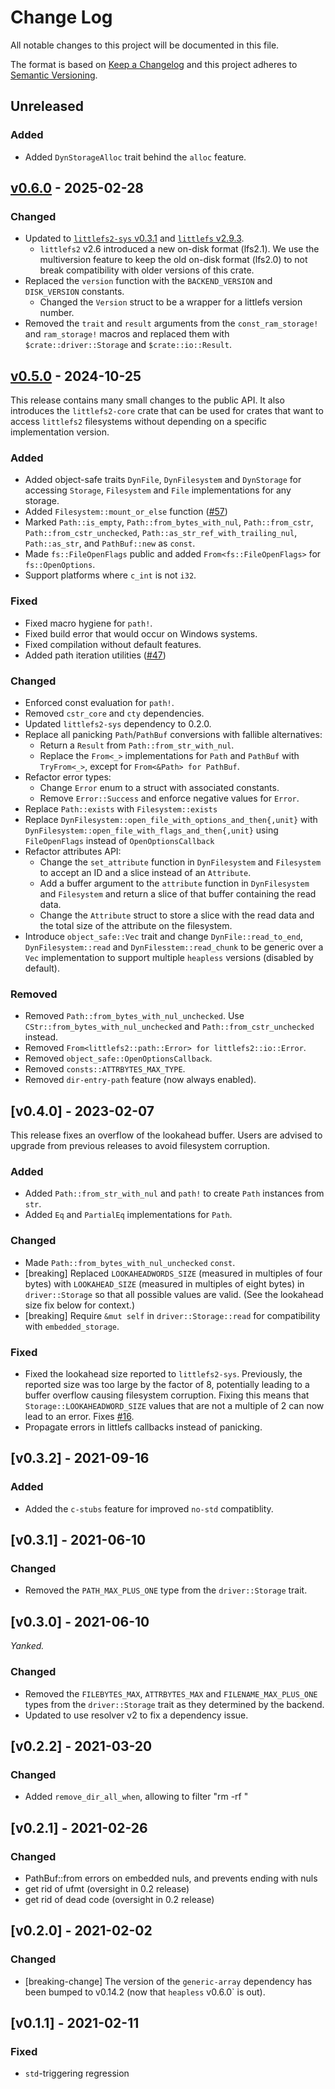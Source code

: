 # Change Log

All notable changes to this project will be documented in this file.

The format is based on [Keep a Changelog](http://keepachangelog.com/)
and this project adheres to [Semantic Versioning](http://semver.org/).

## Unreleased

### Added

- Added `DynStorageAlloc` trait behind the `alloc` feature.

## [v0.6.0](https://github.com/trussed-dev/littlefs2/releases/tag/0.6.0) - 2025-02-28

### Changed

- Updated to [`littlefs2-sys` v0.3.1](https://github.com/trussed-dev/littlefs2-sys/releases/tag/0.3.1) and [`littlefs` v2.9.3](https://github.com/littlefs-project/littlefs/releases/tag/v2.9.3).
  - `littlefs2` v2.6 introduced a new on-disk format (lfs2.1).
    We use the multiversion feature to keep the old on-disk format (lfs2.0) to not break compatibility with older versions of this crate.
- Replaced the `version` function with the `BACKEND_VERSION` and `DISK_VERSION` constants.
  - Changed the `Version` struct to be a wrapper for a littlefs version number.
- Removed the `trait` and `result` arguments from the `const_ram_storage!` and `ram_storage!` macros and replaced them with `$crate::driver::Storage` and `$crate::io::Result`.

## [v0.5.0](https://github.com/trussed-dev/littlefs2/releases/tag/0.5.0) - 2024-10-25

This release contains many small changes to the public API.  It also introduces the
`littlefs2-core` crate that can be used for crates that want to access `littlefs2`
filesystems without depending on a specific implementation version.

### Added
- Added object-safe traits `DynFile`, `DynFilesystem` and `DynStorage` for
  accessing `Storage`, `Filesystem` and `File` implementations for any storage.
- Added `Filesystem::mount_or_else` function ([#57][])
- Marked `Path::is_empty`, `Path::from_bytes_with_nul`, `Path::from_cstr`, `Path::from_cstr_unchecked`, `Path::as_str_ref_with_trailing_nul`, `Path::as_str`, and `PathBuf::new` as `const`.
- Made `fs::FileOpenFlags` public and added `From<fs::FileOpenFlags>` for `fs::OpenOptions`.
- Support platforms where `c_int` is not `i32`.

### Fixed

- Fixed macro hygiene for `path!`.
- Fixed build error that would occur on Windows systems.
- Fixed compilation without default features.
- Added path iteration utilities ([#47][])

### Changed

- Enforced const evaluation for `path!`.
- Removed `cstr_core` and `cty` dependencies.
- Updated `littlefs2-sys` dependency to 0.2.0.
- Replace all panicking `Path`/`PathBuf` conversions with fallible alternatives:
  - Return a `Result` from `Path::from_str_with_nul`.
  - Replace the `From<_>` implementations for `Path` and `PathBuf` with `TryFrom<_>`, except for `From<&Path> for PathBuf`.
- Refactor error types:
  - Change `Error` enum to a struct with associated constants.
  - Remove `Error::Success` and enforce negative values for `Error`.
- Replace `Path::exists` with `Filesystem::exists`
- Replace `DynFilesystem::open_file_with_options_and_then{,unit}` with `DynFilesystem::open_file_with_flags_and_then{,unit}` using `FileOpenFlags` instead of `OpenOptionsCallback`
- Refactor attributes API:
  - Change the `set_attribute` function in `DynFilesystem` and `Filesystem` to accept an ID and a slice instead of an `Attribute`.
  - Add a buffer argument to the `attribute` function in `DynFilesystem` and `Filesystem` and return a slice of that buffer containing the read data.
  - Change the `Attribute` struct to store a slice with the read data and the total size of the attribute on the filesystem.
- Introduce `object_safe::Vec` trait and change `DynFile::read_to_end`, `DynFilesystem::read` and `DynFilesstem::read_chunk` to be generic over a `Vec` implementation to support multiple `heapless` versions (disabled by default).

### Removed

- Removed `Path::from_bytes_with_nul_unchecked`.  Use `CStr::from_bytes_with_nul_unchecked` and `Path::from_cstr_unchecked` instead.
- Removed `From<littlefs2::path::Error> for littlefs2::io::Error`.
- Removed `object_safe::OpenOptionsCallback`.
- Removed `consts::ATTRBYTES_MAX_TYPE`.
- Removed `dir-entry-path` feature (now always enabled).

[#47]: https://github.com/trussed-dev/littlefs2/pull/47
[#57]: https://github.com/trussed-dev/littlefs2/pull/57

## [v0.4.0] - 2023-02-07

This release fixes an overflow of the lookahead buffer.  Users are advised to
upgrade from previous releases to avoid filesystem corruption.

### Added
- Added `Path::from_str_with_nul` and `path!` to create `Path` instances from
  `str`.
- Added `Eq` and `PartialEq` implementations for `Path`.

### Changed
- Made `Path::from_bytes_with_nul_unchecked` `const`.
- [breaking] Replaced `LOOKAHEADWORDS_SIZE` (measured in multiples of four
  bytes) with `LOOKAHEAD_SIZE` (measured in multiples of eight bytes) in
  `driver::Storage` so that all possible values are valid.  (See the lookahead
  size fix below for context.)
- [breaking] Require `&mut self` in `driver::Storage::read` for compatibility
  with `embedded_storage`.

### Fixed
- Fixed the lookahead size reported to `littlefs2-sys`.  Previously, the
  reported size was too large by the factor of 8, potentially leading to a
  buffer overflow causing filesystem corruption.  Fixing this means that
  `Storage::LOOKAHEADWORD_SIZE` values that are not a multiple of 2 can now
  lead to an error.  Fixes [#16].
- Propagate errors in littlefs callbacks instead of panicking.

[#16]: https://github.com/trussed-dev/littlefs2/issues/16

## [v0.3.2] - 2021-09-16

### Added
- Added the `c-stubs` feature for improved `no-std` compatiblity.

## [v0.3.1] - 2021-06-10

### Changed
- Removed the `PATH_MAX_PLUS_ONE` type from the `driver::Storage` trait.

## [v0.3.0] - 2021-06-10

*Yanked.*

### Changed
- Removed the `FILEBYTES_MAX`, `ATTRBYTES_MAX` and `FILENAME_MAX_PLUS_ONE`
  types from the `driver::Storage` trait as they determined by the backend.
- Updated to use resolver v2 to fix a dependency issue.

## [v0.2.2] - 2021-03-20

### Changed
- Added `remove_dir_all_when`, allowing to filter "rm -rf <path>"

## [v0.2.1] - 2021-02-26

### Changed
- PathBuf::from errors on embedded nuls, and prevents ending
  with nuls
- get rid of ufmt (oversight in 0.2 release)
- get rid of dead code (oversight in 0.2 release)

## [v0.2.0] - 2021-02-02

### Changed

- [breaking-change] The version of the `generic-array` dependency has been
  bumped to v0.14.2 (now that `heapless` v0.6.0` is out).

## [v0.1.1] - 2021-02-11

### Fixed

- `std`-triggering regression

[Unreleased]: https://github.com/trussed-dev/littlefs2/compare/0.4.0...HEAD
[0.4.0]: https://github.com/trussed-dev/littlefs2/releases/tag/0.4.0
[0.3.2]: https://github.com/trussed-dev/littlefs2/releases/tag/0.3.2
[0.3.1]: https://github.com/trussed-dev/littlefs2/releases/tag/0.3.1
[0.3.0]: https://github.com/trussed-dev/littlefs2/releases/tag/0.3.0
[0.2.2]: https://github.com/trussed-dev/littlefs2/releases/tag/0.2.2
[0.2.1]: https://github.com/trussed-dev/littlefs2/releases/tag/0.2.1
[0.2.0]: https://github.com/trussed-dev/littlefs2/releases/tag/0.2.0
[0.1.1]: https://github.com/trussed-dev/littlefs2/releases/tag/0.1.0
